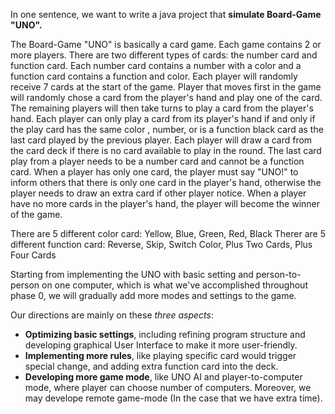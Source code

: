In one sentence, we want to write a java project that **simulate Board-Game "UNO".** 

The Board-Game "UNO" is basically a card game. Each game contains 2 or more players. There are two different types of cards: the number card and function card. Each number card contains a number with a color and a function card contains a function and color. Each player will randomly receive 7 cards at the start of the game. Player that moves first in the game will randomly chose a card from the player's hand and play one of the card. The remaining players will then take turns to play a card from the player's hand. Each player can only play a card from its player's hand if and only if the play card has the same color , number, or is a function black card as the last card played by the previous player. Each player will draw a card from the card deck if there is no card available to play in the round. The last card play from a player needs to be a number card and cannot be a function card. When a player has only one card, the player must say "UNO!" to inform others that there is only one card in the player's hand, otherwise the player needs to draw an extra card if other player notice. When a player have no more cards in the player's hand, the player will become the winner of the game.

There are 5 different color card: Yellow, Blue, Green, Red, Black
Therer are 5 different function card: Reverse, Skip, Switch Color, Plus Two Cards, Plus Four Cards

Starting from implementing the UNO with basic setting and person-to-person on one computer, which is what we've accomplished throughout phase 0, 
we will gradually add more modes and settings to the game.

Our directions are mainly on these *three aspects*:
* **Optimizing basic settings**, including refining program structure and developing graphical User Interface to make it more user-friendly.
* **Implementing more rules**, like playing specific card would trigger special change, and adding extra function card into the deck.
* **Developing more game mode**, like UNO AI and player-to-computer mode, where player can choose number of computers. Moreover, we may develope remote game-mode (In the case that we have extra time).
